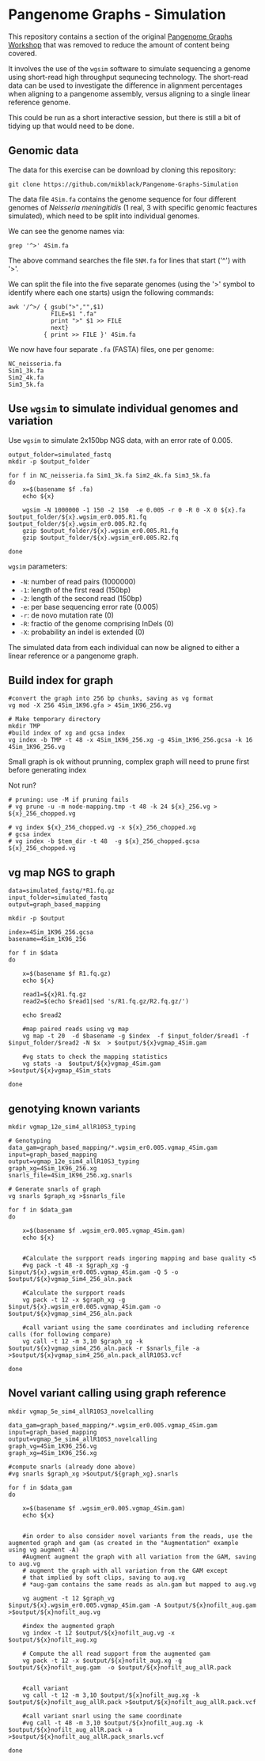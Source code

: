 # Pangenome Graphs - Simulation

This repository contains a section of the original [Pangenome Graphs Workshop](https://github.com/GenomicsAotearoa/Pangenome-Graphs-Workshop) that was removed to reduce the amount of content being covered.

It involves the use of the `wgsim` software to simulate sequencing a genome using short-read high throughput sequnecing technology. The short-read data can be used to investigate the difference in alignment percentages when aligning to a pangenome assembly, versus aligning to a single linear reference genome.

This could be run as a short interactive session, but there is still a bit of tidying up that would need to be done.

## Genomic data

The data for this exercise can be download by cloning this repository:

```
git clone https://github.com/mikblack/Pangenome-Graphs-Simulation
```

The data file `4Sim.fa` contains the genome sequence for four different genomes of *Neisseria meningitidis* (1 real, 3 with specific genomic feactures simulated), which need to be split into individual genomes. 

We can see the genome names via:

```
grep '^>' 4Sim.fa
```

The above command searches the file `5NM.fa` for lines that start ('^') with '>'.

We can split the file into the five separate genomes (using the '>' symbol to identify where each one starts) usign the following commands:

```
awk '/^>/ { gsub(">","",$1)
            FILE=$1 ".fa"
            print ">" $1 >> FILE
            next}
          { print >> FILE }' 4Sim.fa   
```

We now have four separate `.fa` (FASTA) files, one per genome:

```
NC_neisseria.fa
Sim1_3k.fa
Sim2_4k.fa
Sim3_5k.fa
```

## Use `wgsim` to simulate individual genomes and variation

Use `wgsim` to simulate 2x150bp NGS data, with an error rate of 0.005. 

```
output_folder=simulated_fastq
mkdir -p $output_folder

for f in NC_neisseria.fa Sim1_3k.fa Sim2_4k.fa Sim3_5k.fa
do
    x=$(basename $f .fa)
    echo ${x}

    wgsim -N 1000000 -1 150 -2 150  -e 0.005 -r 0 -R 0 -X 0 ${x}.fa $output_folder/${x}.wgsim_er0.005.R1.fq $output_folder/${x}.wgsim_er0.005.R2.fq
    gzip $output_folder/${x}.wgsim_er0.005.R1.fq
    gzip $output_folder/${x}.wgsim_er0.005.R2.fq

done
```

`wgsim` parameters:

 - `-N`: number of read pairs (1000000)
 - `-1`: length of the first read (150bp)
 - `-2`: length of the second read (150bp)
 - `-e`: per base sequencing error rate (0.005)
 - `-r`: de novo mutation rate (0)
 - `-R`: fractio of the genome comprising InDels (0)
 - `-X`: probability an indel is extended (0)

The simulated data from each individual can now be aligned to either a linear reference or a pangenome graph.

## Build index for graph

```
#convert the graph into 256 bp chunks, saving as vg format
vg mod -X 256 4Sim_1K96.gfa > 4Sim_1K96_256.vg
```
```
# Make temporary directory
mkdir TMP
#build index of xg and gcsa index
vg index -b TMP -t 48 -x 4Sim_1K96_256.xg -g 4Sim_1K96_256.gcsa -k 16 4Sim_1K96_256.vg
```

Small graph is ok without prunning, complex graph will need to prune first before generating index

Not run?

```
# pruning: use -M if pruning fails
# vg prune -u -m node-mapping.tmp -t 48 -k 24 ${x}_256.vg > ${x}_256_chopped.vg

# vg index ${x}_256_chopped.vg -x ${x}_256_chopped.xg
# gcsa index
# vg index -b $tem_dir -t 48  -g ${x}_256_chopped.gcsa  ${x}_256_chopped.vg
```

## vg map NGS to graph

```
data=simulated_fastq/*R1.fq.gz
input_folder=simulated_fastq
output=graph_based_mapping

mkdir -p $output

index=4Sim_1K96_256.gcsa
basename=4Sim_1K96_256

for f in $data
do

    x=$(basename $f R1.fq.gz)
    echo ${x}

    read1=${x}R1.fq.gz
    read2=$(echo $read1|sed 's/R1.fq.gz/R2.fq.gz/')

    echo $read2

    #map paired reads using vg map
    vg map -t 20  -d $basename -g $index  -f $input_folder/$read1 -f $input_folder/$read2 -N $x  > $output/${x}vgmap_4Sim.gam

    #vg stats to check the mapping statistics
    vg stats -a  $output/${x}vgmap_4Sim.gam  >$output/${x}vgmap_4Sim_stats

done
```

## genotying known variants

```
mkdir vgmap_12e_sim4_allR10S3_typing

# Genotyping
data_gam=graph_based_mapping/*.wgsim_er0.005.vgmap_4Sim.gam
input=graph_based_mapping
output=vgmap_12e_sim4_allR10S3_typing
graph_xg=4Sim_1K96_256.xg
snarls_file=4Sim_1K96_256.xg.snarls

# Generate snarls of graph
vg snarls $graph_xg >$snarls_file

for f in $data_gam
do

    x=$(basename $f .wgsim_er0.005.vgmap_4Sim.gam)
    echo ${x}


    #Calculate the surpport reads ingoring mapping and base quality <5
    #vg pack -t 48 -x $graph_xg -g $input/${x}.wgsim_er0.005.vgmap_4Sim.gam -Q 5 -o $output/${x}vgmap_Sim4_256_aln.pack

    #Calculate the surpport reads
    vg pack -t 12 -x $graph_xg -g $input/${x}.wgsim_er0.005.vgmap_4Sim.gam -o $output/${x}vgmap_sim4_256_aln.pack

    #call variant using the same coordinates and including reference calls (for following compare)
    vg call -t 12 -m 3,10 $graph_xg -k $output/${x}vgmap_sim4_256_aln.pack -r $snarls_file -a  >$output/${x}vgmap_sim4_256_aln.pack_allR10S3.vcf

done
```

## Novel variant calling using graph reference

```
mkdir vgmap_5e_sim4_allR10S3_novelcalling 

data_gam=graph_based_mapping/*.wgsim_er0.005.vgmap_4Sim.gam
input=graph_based_mapping
output=vgmap_5e_sim4_allR10S3_novelcalling
graph_vg=4Sim_1K96_256.vg
graph_xg=4Sim_1K96_256.xg

#compute snarls (already done above)
#vg snarls $graph_xg >$output/${graph_xg}.snarls

for f in $data_gam
do

    x=$(basename $f .wgsim_er0.005.vgmap_4Sim.gam)
    echo ${x}


    #in order to also consider novel variants from the reads, use the augmented graph and gam (as created in the "Augmentation" example using vg augment -A)
    #Augment augment the graph with all variation from the GAM, saving to aug.vg
    # augment the graph with all variation from the GAM except
    # that implied by soft clips, saving to aug.vg
    # *aug-gam contains the same reads as aln.gam but mapped to aug.vg

    vg augment -t 12 $graph_vg $input/${x}.wgsim_er0.005.vgmap_4Sim.gam -A $output/${x}nofilt_aug.gam >$output/${x}nofilt_aug.vg

    #index the augmented graph
    vg index -t 12 $output/${x}nofilt_aug.vg -x $output/${x}nofilt_aug.xg

    # Compute the all read support from the augmented gam
    vg pack -t 12 -x $output/${x}nofilt_aug.xg -g $output/${x}nofilt_aug.gam  -o $output/${x}nofilt_aug_allR.pack


    #call variant
    vg call -t 12 -m 3,10 $output/${x}nofilt_aug.xg -k $output/${x}nofilt_aug_allR.pack >$output/${x}nofilt_aug_allR.pack.vcf

    #call variant snarl using the same coordinate
    #vg call -t 48 -m 3,10 $output/${x}nofilt_aug.xg -k $output/${x}nofilt_aug_allR.pack -a >$output/${x}nofilt_aug_allR.pack_snarls.vcf

done

